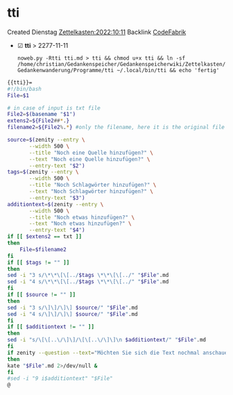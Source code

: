 # tti
Created Dienstag [Zettelkasten:2022:10:11]()
Backlink [CodeFabrik]()

* ☑ **tti**  >  2277-11-11


  ``noweb.py -Rtti tti.md > tti && chmod u+x tti && ln -sf /home/christian/Gedankenspeicher/Gedankenspeicherwiki/Zettelkasten/Gedankenwanderung/Programme/tti ~/.local/bin/tti && echo 'fertig'``

```bash
{{tti}}=
#!/bin/bash
File=$1

# in case of input is txt file
File2=$(basename "$1")
extens2=${File2##*.}
filename2=${File2%.*} #only the filename, here it is the original file

source=$(zenity --entry \
       --width 500 \
       --title "Noch eine Quelle hinzufügen?" \
       --text "Noch eine Quelle hinzufügen?" \
       --entry-text "$2")
tags=$(zenity --entry \
       --width 500 \
       --title "Noch Schlagwörter hinzufügen?" \
       --text "Noch Schlagwörter hinzufügen?" \
       --entry-text "$3")
additiontext=$(zenity --entry \
       --width 500 \
       --title "Noch etwas hinzufügen?" \
       --text "Noch etwas hinzufügen?" \
       --entry-text "$4")
if [[ $extens2 == txt ]]
then
	File=$filename2
fi
if [[ $tags != "" ]]
then
sed -i "3 s/\*\*\[\[../$tags \*\*\[\[../" "$File".md
sed -i "4 s/\*\*\[\[../$tags \*\*\[\[../" "$File".md
fi
if [[ $source != "" ]]
then
sed -i "3 s/\]\]/\]\] $source/" "$File".md
sed -i "4 s/\]\]/\]\] $source/" "$File".md
fi
if [[ $additiontext != "" ]]
then
sed -i "s/\[\[..\/\]\]/\[\[..\/\]\]\n $additiontext/" "$File".md
fi
if zenity --question --text="Möchten Sie sich die Text nochmal anschauen?"
then 
kate "$File".md 2>/dev/null &
fi
#sed -i "9 i$additiontext" "$File"
@
```

